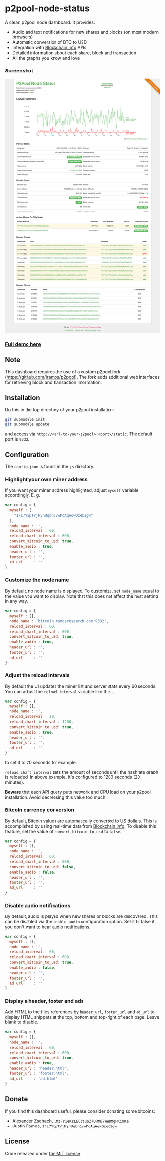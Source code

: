 p2pool-node-status
==================

A clean p2pool node dashboard. It provides:

* Audio and text notifications for new shares and blocks (on most modern browsers)
* Automatic conversion of BTC to USD
* Integration with [Blockchain.info](https://blockchain.info/) APIs
* Detailed information about each share, block and transaction
* All the graphs you know and love

### Screenshot

![Screenshot](img/screenshot.png)

### [Full demo here](http://bitcoin.ramosresearch.com)

## Note

This dashboard requires the use of a custom p2pool fork (https://github.com/jramos/p2pool). The fork adds additional web interfaces for retrieving block and transaction information.

## Installation

Do this in the top directory of your p2pool installation:

``` Bash
git submodule init
git submodule update
```

and access via `http://<url-to-your-p2pool>:<port>/static`. The default port is ``9332``.

## Configuration

The `config.json` is found in the `js` directory.

### Highlight your own miner address

If you want your miner address highlighted, adjust `myself` variable accordingly. E. g.

``` JavaScript
var config = {
  myself : [
    "1Fi7YbpTYjHynUqbh1vwPcAqAqwQzeC1gw"
  ],
  node_name : '',
  reload_interval : 60,
  reload_chart_interval : 600,
  convert_bitcoin_to_usd: true,
  enable_audio : true,
  header_url : '',
  footer_url : '',
  ad_url     : ''
}
```

### Customize the node name

By default. no node name is displayed. To customize, set `node_name` equal to the value you want to display. Note that this does not affect the host setting in any way.

``` JavaScript
var config = {
  myself : [],
  node_name : 'bitcoin.ramosresearch.com:9332',
  reload_interval : 60,
  reload_chart_interval : 600,
  convert_bitcoin_to_usd: true,
  enable_audio : true,
  header_url : '',
  footer_url : '',
  ad_url     : ''
}
```

### Adjust the reload intervals

By default the UI updates the miner list and server stats every 60 seconds.  You can adjust the `reload_interval` variable like this...

``` JavaScript
var config = {
  myself : [],
  node_name : '',
  reload_interval : 20,
  reload_chart_interval : 1200,
  convert_bitcoin_to_usd: true,
  enable_audio : true,
  header_url : '',
  footer_url : '',
  ad_url     : ''
}
```

to set it to 20 seconds for example.

`reload_chart_interval` sets the amount of seconds until the hashrate graph is reloaded.  In above example, it's configured to 1200 seconds (20 minutes).

**Beware** that each API query puts network and CPU load on your p2pool installation.  Avoid decreasing this value too much.

### Bitcoin currency conversion

By default, Bitcoin values are automatically converted to US dollars. This is accomplished by using real-time data from [Blockchain.info](https://blockchain.info/). To disable this feature, set the value of `convert_bitcoin_to_usd` to `false`.

``` JavaScript
var config = {
  myself : [],
  node_name : '',
  reload_interval : 60,
  reload_chart_interval : 600,
  convert_bitcoin_to_usd: false,
  enable_audio : false,
  header_url : '',
  footer_url : '',
  ad_url     : ''
}
```

### Disable audio notifications

By default, audio is played when new shares or blocks are discovered. This can be disabled via the `enable_audio` configuration option. Set it to false if you don't want to hear audio notifications.

``` JavaScript
var config = {
  myself : [],
  node_name : '',
  reload_interval : 60,
  reload_chart_interval : 600,
  convert_bitcoin_to_usd: true,
  enable_audio : false,
  header_url : '',
  footer_url : '',
  ad_url     : ''
}
```

### Display a header, footer and ads

Add HTML to the files references by `header_url`, `footer_url` and `ad_url` to display HTML snippets at the top, bottom and top-right of each page. Leave blank to disable.

``` JavaScript
var config = {
  myself : [],
  node_name : '',
  reload_interval : 60,
  reload_chart_interval : 600,
  convert_bitcoin_to_usd: true,
  enable_audio : true,
  header_url : 'header.html',
  footer_url : 'footer.html',
  ad_url     : 'ad.html'
}
```

## Donate

If you find this dashboard useful, please consider donating some bitcoins:

* Alexander Zschach, `1MzFr1eKzLEC1tuoZ7URMB7WWBMgHKimKe`
* Justin Ramos, `1Fi7YbpTYjHynUqbh1vwPcAqAqwQzeC1gw`

## License

Code released under [the MIT license](LICENSE.txt).
